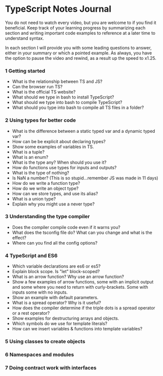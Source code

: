 # TypeScript Notes Journal
You do not need to watch every video, but you are welcome to if you find it beneficial.  Keep track of your learning progress by summarizing each section and writing important code examples to reference at a later time to understand syntax.

In each section I will provide you with some leading questions to answer, either in your summary or which a pointed example.  As always, you have the option to pause the video and rewind, as a result up the speed to x1.25.

### 1 Getting started
-  What is the relationship between TS and JS?
-  Can the browser run TS?
-  What is the official TS website?
-  What should we type in bash to install TypeScript?
-  What should we type into bash to compile TypeScript?
-  What should you type into bash to compile all TS files in a folder?

### 2 Using types for better code
- What is the difference between a static typed var and a dynamic typed var?
- How can be be explicit about declaring types?
- Show some examples of variables in TS.
- What is a tuple?
- What is an enum?
- What is the type any?  When should you use it?
- How do functions use types for inputs and outputs?
- What is the type of nothing?
- Is NaN a number?  (This is so stupid...remember JS was made in 11 days)
- How do we write a function type?
- How do we write an object type?
- How can we store types, and use its alias?
- What is a union type?
- Explain why you might use a never type?


### 3 Understanding the type compiler
- Does the compiler compile code even if it warns you?
- What does the tsconfig file do? What can you change and what is the effect?
- Where can you find all the config options?

### 4 TypeScript and ES6
-  Which variable declarations are es6 or es5?
-  Explain block scope.  Is "let" block-scoped?
-  What is an arrow function?  Why use an arrow function?
-  Show a few examples of arrow functions, some with an implicit output and some where you need to return with curly-brackets. Some with inputs some with no inputs.
-  Show an example with default parameters.
-  What is a spread operator?  Why is it useful?
-  How does the compiler determine if the triple dots is a spread operator or a rest operator?
-  Show examples for destructuring arrays and objects.
-  Which symbols do we use for template literals?
-  How can we insert variables & functions into template variables?

### 5 Using classes to create objects
### 6 Namespaces and modules
### 7 Doing contract work with interfaces
